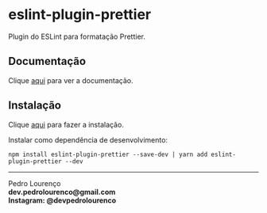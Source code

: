 # eslint-plugin-prettier

Plugin do ESLint para formatação Prettier.

## Documentação

Clique [aqui](https://github.com/prettier/eslint-plugin-prettier) para ver a documentação.

## Instalação

Clique [aqui](https://www.npmjs.com/package/eslint-plugin-prettier) para fazer a instalação.

Instalar como dependência de desenvolvimento:

```
npm install eslint-plugin-prettier --save-dev | yarn add eslint-plugin-prettier --dev
```

<hr>
<stong>Pedro Lourenço</strong><br>
<Strong>dev.pedrolourenco@gmail.com</strong><br>
<Strong>Instagram: @devpedrolourenco</strong>